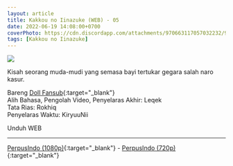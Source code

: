```yaml
---
layout: article
title: Kakkou no Iinazuke (WEB) - 05
date: 2022-06-19 14:08:00+0700
coverPhoto: https://cdn.discordapp.com/attachments/970663117057032232/987976617638907904/unknown.png
tags: [Kakkou no Iinazuke]
---
```


![](https://cdn.discordapp.com/attachments/970663117057032232/987976617638907904/unknown.png)

Kisah seorang muda-mudi yang semasa bayi tertukar gegara salah naro kasur.

Bareng [Doll Fansub](https://www.perpusindo.info/user/Leqek){:target="_blank"}
<br>
Alih Bahasa, Pengolah Video, Penyelaras Akhir: Leqek
<br>
Tata Rias: Rokhiq
<br>
Penyelaras Waktu: KiryuuNii

Unduh WEB

---
[PerpusIndo (1080p)](https://www.perpusindo.info/berkas/qkejqaIJ){:target="_blank"} - [PerpusIndo (720p)](https://www.perpusindo.info/berkas/KyOcuEbs){:target="_blank"}
